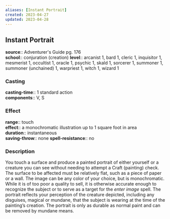 ```yaml
---
aliases: [Instant Portrait]
created: 2023-04-27
updated: 2023-04-28
---
```


## Instant Portrait

**source**:: Adventurer's Guide pg. 176  
**school**:: conjuration (creation)
**level**:: arcanist 1, bard 1, cleric 1, inquisitor 1, mesmerist 1, occultist 1, oracle 1, psychic 1, skald 1, sorcerer 1, summoner 1, summoner (unchained) 1, warpriest 1, witch 1, wizard 1

### Casting

**casting-time**:: 1 standard action  
**components**:: V, S

### Effect

**range**:: touch  
**effect**:: a monochromatic illustration up to 1 square foot in area  
**duration**:: instantaneous  
**saving-throw**:: none
**spell-resistance**:: no

### Description

You touch a surface and produce a painted portrait of either yourself or a creature you can see without needing to attempt a Craft (painting) check. The surface to be affected must be relatively flat, such as a piece of paper or a wall. The image can be any color of your choice, but is monochromatic. While it is of too poor a quality to sell, it is otherwise accurate enough to recognize the subject or to serve as a target for the *enter image* spell. The portrait reflects your perception of the creature depicted, including any disguises, magical or mundane, that the subject is wearing at the time of the painting’s creation. The portrait is only as durable as normal paint and can be removed by mundane means.
